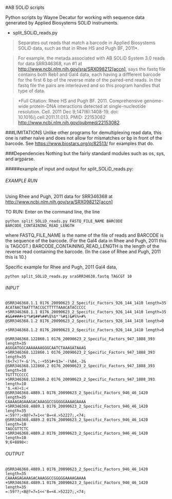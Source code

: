 #AB SOLiD scripts

Python scripts by Wayne Decatur for working with sequence data generated by Applied Biosystems SOLiD instruments.

- split_SOLiD_reads.py

>Separates out reads that match a barcode in Applied Biosystems SOLiD
data, such as that in Rhee HS and Pugh BF, 2011*.

>For example, the metada associated with AB SOLiD System 3.0 reads for data
SRR346368, run #1 at http://www.ncbi.nlm.nih.gov/sra/SRX098212[accn],
says the fastq file contains both Reb1 and Gal4 data, each having a diffferent
barcode for  the  first 6  bp of the reverse mate of the paired-end reads.
In the fastq file the pairs are interleaved and  so this program handles
that type of data.

>*Full Citation:
Rhee HS and Pugh BF. 2011. Comprehensive genome-wide protein-DNA
interactions detected at single-nucleotide resolution.
Cell. 2011 Dec 9;147(6):1408-19. doi: 10.1016/j.cell.2011.11.013.
PMID: 22153082 http://www.ncbi.nlm.nih.gov/pubmed/22153082.


###LIMITATIONS
Unlike other programs for demultiplexing read data, this one is rather naive and does not allow
for mismatches or bp in front of the barcode. See
https://www.biostars.org/p/82513/ for examples that do.

###Dependencies
Nothing but the fairly standard modules such as os, sys, and argparse.


#####example of input and output for split_SOLiD_reads.py:
###### EXAMPLE RUN
Using Rhee and Pugh, 2011 data for SRR346368 at
http://www.ncbi.nlm.nih.gov/sra/SRX098212[accn]

TO RUN:
Enter on the command line, the line

	python split_SOLiD_reads.py FASTQ_FILE_NAME BARCODE BARCODE_CONTAINING_READ_LENGTH

where FASTQ_FILE_NAME is the name of the file of reads and BARCODE is
the sequence of the barcode. (For the Gal4 data in Rhee and Pugh, 2011 this is
TAGCGT.) BARCODE_CONTAINING_READ_LENGTH is the length of
the reverse read containing the barcode. (In the case of Rhee and Pugh, 2011
this is 10.)

Specific example for Rhee and Pugh, 2011 Gal4 data,

	python split_SOLiD_reads.py sraSRR34638.fastq TAGCGT 10

###### INPUT

	@SRR346368.1.1 0176_20090623_2_Specific_Factors_926_144_1410 length=35
	ACATAACTAATTTACCGCTTTTTAAACATACCCCC
	+SRR346368.1.1 0176_20090623_2_Specific_Factors_926_144_1410 length=35
	#&&####+$*%#$##%##%$%$*'%#$)&#%%+#%
	@SRR346368.1.2 0176_20090623_2_Specific_Factors_926_144_1410 length=0

	+SRR346368.1.2 0176_20090623_2_Specific_Factors_926_144_1410 length=0

	@SRR346368.122860.1 0176_20090623_2_Specific_Factors_947_1888_393 length=35
	AGGGATGGCAAAAAAAGGGCAATCTAAAGATAAAG
	+SRR346368.122860.1 0176_20090623_2_Specific_Factors_947_1888_393 length=35
	(6<7<)?+-&')%,:-+551#+$3='-(%84,-2&
	@SRR346368.122860.2 0176_20090623_2_Specific_Factors_947_1888_393 length=10
	TGTTTCCCCC
	+SRR346368.122860.2 0176_20090623_2_Specific_Factors_947_1888_393 length=10
	'$.<4)<1;<
	@SRR346368.4889.1 0176_20090623_2_Specific_Factors_946_46_1420 length=35
	CAAAAGAGAAAGACAAAGGCCGGGGGAAAAGAAAA
	+SRR346368.4889.1 0176_20090623_2_Specific_Factors_946_46_1420 length=35
	=:59??;<8@?=7=1<<'8=<4.>52227;,<74;
	@SRR346368.4889.2 0176_20090623_2_Specific_Factors_946_46_1420 length=10
	TAGCGTTCTC
	+SRR346368.4889.2 0176_20090623_2_Specific_Factors_946_46_1420 length=10
	9;6+8898<:

###### OUTPUT

	@SRR346368.4889.1 0176_20090623_2_Specific_Factors_946_46_1420 length=35
	CAAAAGAGAAAGACAAAGGCCGGGGGAAAAGAAAA
	+SRR346368.4889.1 0176_20090623_2_Specific_Factors_946_46_1420 length=35
	=:59??;<8@?=7=1<<'8=<4.>52227;,<74;
